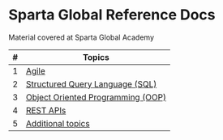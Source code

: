 # Sparta Global Reference Docs
Material covered at Sparta Global Academy



|  #   | Topics                                                       |
| :--: | ------------------------------------------------------------ |
|  1   | [Agile](/Topics/Agile.md)                                    |
|  2   | [Structured Query Language (SQL)](spartaGlobalDocs/topics/SQL) |
|  3   | [Object Oriented Programming (OOP)](spartaGlobalDocs/topics/OOP) |
|  4   | [REST APIs](spartaGlobalDocs/topics/REST-APIs)               |
|  5   | [Additional topics](spartaGlobalDocs/topics/Additional-Topics) |

